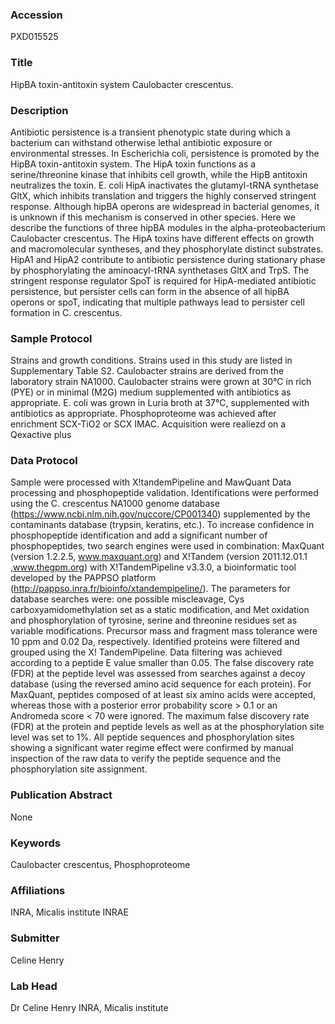 ### Accession
PXD015525

### Title
HipBA toxin-antitoxin system Caulobacter crescentus.

### Description
Antibiotic persistence is a transient phenotypic state during which a bacterium can withstand otherwise lethal antibiotic exposure or environmental stresses. In Escherichia coli, persistence is promoted by the HipBA toxin-antitoxin system. The HipA toxin functions as a serine/threonine kinase that inhibits cell growth, while the HipB antitoxin neutralizes the toxin. E. coli HipA inactivates the glutamyl-tRNA synthetase GltX, which inhibits translation and triggers the highly conserved stringent response. Although hipBA operons are widespread in bacterial genomes, it is unknown if this mechanism is conserved in other species. Here we describe the functions of three hipBA modules in the alpha-proteobacterium Caulobacter crescentus. The HipA toxins have different effects on growth and macromolecular syntheses, and they phosphorylate distinct substrates. HipA1 and HipA2 contribute to antibiotic persistence during stationary phase by phosphorylating the aminoacyl-tRNA synthetases GltX and TrpS. The stringent response regulator SpoT is required for HipA-mediated antibiotic persistence, but persister cells can form in the absence of all hipBA operons or spoT, indicating that multiple pathways lead to persister cell formation in C. crescentus.

### Sample Protocol
Strains and growth conditions. Strains used in this study are listed in Supplementary Table S2. Caulobacter strains are derived from the laboratory strain NA1000. Caulobacter strains were grown at 30°C in rich (PYE) or in minimal (M2G) medium supplemented with antibiotics as appropriate. E. coli was grown in Luria broth at 37°C, supplemented with antibiotics as appropriate. Phosphoproteome was achieved after enrichment SCX-TiO2 or SCX IMAC. Acquisition were realiezd on a Qexactive plus

### Data Protocol
Sample were processed with X!tandemPipeline and MawQuant Data processing and phosphopeptide validation. Identifications were performed using the C. crescentus NA1000 genome database (https://www.ncbi.nlm.nih.gov/nuccore/CP001340) supplemented by the contaminants  database (trypsin, keratins, etc.). To increase confidence in phosphopeptide identification and add a significant number of phosphopeptides, two search engines were used in combination: MaxQuant (version 1.2.2.5, www.maxquant.org) and X!Tandem (version 2011.12.01.1 ,www.thegpm.org) with X!TandemPipeline v3.3.0, a bioinformatic tool developed by the PAPPSO platform (http://pappso.inra.fr/bioinfo/xtandempipeline/). The parameters for database searches were: one possible miscleavage, Cys carboxyamidomethylation set as a static modification, and Met oxidation and phosphorylation of tyrosine, serine and threonine residues set as variable modifications. Precursor mass and fragment mass tolerance were 10 ppm and 0.02 Da, respectively. Identified proteins were filtered and grouped using the X! TandemPipeline. Data filtering was achieved according to a peptide E value smaller than 0.05. The false discovery rate (FDR) at the peptide level was assessed from searches against a decoy database (using the reversed amino acid sequence for each protein). For MaxQuant, peptides composed of at least six amino acids were accepted, whereas those with a posterior error probability score > 0.1 or an Andromeda score < 70 were ignored. The maximum false discovery rate (FDR) at the protein and peptide levels as well as at the phosphorylation site level was set to 1%. All peptide sequences and phosphorylation sites showing a significant water regime effect were confirmed by manual inspection of the raw data to verify the peptide sequence and the phosphorylation site assignment.

### Publication Abstract
None

### Keywords
Caulobacter crescentus, Phosphoproteome

### Affiliations
INRA, Micalis institute
INRAE

### Submitter
Celine Henry

### Lab Head
Dr Celine Henry
INRA, Micalis institute


